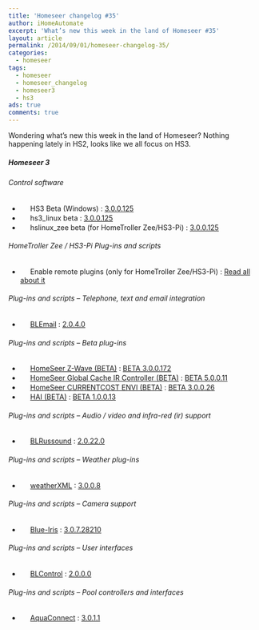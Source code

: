 ```yaml
---
title: 'Homeseer changelog #35'
author: iHomeAutomate
excerpt: 'What’s new this week in the land of Homeseer #35'
layout: article
permalink: /2014/09/01/homeseer-changelog-35/
categories:
  - homeseer
tags:
  - homeseer
  - homeseer_changelog
  - homeseer3
  - hs3
ads: true
comments: true  
---
```

Wondering what’s new this week in the land of Homeseer? Nothing happening lately in HS2, looks like we all focus on HS3.

##### Homeseer 3

###### Control software

  * <img src="http://homeseer.com/updates3/icons/Plug-In.gif" width="16" height="16" /> HS3 Beta (Windows) : [3.0.0.125][1]
  * <img src="http://homeseer.com/updates3/icons/Plug-In.gif" width="16" height="16" /> hs3_linux beta : [3.0.0.125][2]
  * <img src="http://homeseer.com/updates3/icons/Plug-In.gif" width="16" height="16" /> hslinux_zee beta (for HomeTroller Zee/HS3-Pi) : [3.0.0.125][3]

###### HomeTroller Zee / HS3-Pi Plug-ins and scripts

  * <img src="http://homeseer.com/updates3/icons/Plug-In.gif" width="16" height="16" /> Enable remote plugins (only for HomeTroller Zee/HS3-Pi) : [Read all about it][4]

###### Plug-ins and scripts &#8211; Telephone, text and email integration

  * <img src="http://bladeplugins.no-ip.org/plugins/Homeseer3/BladeLogo.gif" width="16" height="16" /> [BLEmail][5] : [2.0.4.0][6]

###### Plug-ins and scripts &#8211; Beta plug-ins

  * <img src="http://homeseer.com/updates3/icons/Plug-In.gif" width="16" height="16" /> [HomeSeer Z-Wave (BETA)][7] : [BETA 3.0.0.172][8]
  * <img src="http://homeseer.com/updates3/icons/Plug-In.gif" width="16" height="16" /> [HomeSeer Global Cache IR Controller (BETA)][9] : [BETA 5.0.0.11][10]
  * <img src="http://homeseer.com/updates3/icons/Plug-In.gif" width="16" height="16" /> [HomeSeer CURRENTCOST ENVI (BETA)][11] : [BETA 3.0.0.26][12]
  * <img src="http://homeseer.com/updates3/icons/HAI.png" width="16" height="16" /> [HAI (BETA)][13] : [BETA 1.0.0.13][14]

###### Plug-ins and scripts &#8211; Audio / video and infra-red (ir) support

  * <img src="http://bladeplugins.no-ip.org/plugins/Homeseer3/BladeLogo.gif" width="16" height="16" /> [BLRussound][15] : [2.0.22.0][16]

###### Plug-ins and scripts &#8211; Weather plug-ins

  * <img src=" http://dl.dropbox.com/u/52503545/HS3/weatherXML/sun.gif" width="16" height="16" /> [weatherXML][17] : [3.0.0.8][18]

###### Plug-ins and scripts &#8211; Camera support 

  * <img src=" http://www.highpeak.co.za/updates3/icons/BI.jpg" width="16" height="16" /> [Blue-Iris][19] : [3.0.7.28210][20]

###### Plug-ins and scripts &#8211; User interfaces

  * <img src="http://bladeplugins.no-ip.org/plugins/Homeseer3/BladeLogo.gif" width="16" height="16" /> [BLControl][21] : [2.0.0.0][22]

###### Plug-ins and scripts &#8211; Pool controllers and interfaces

  * <img src="http://www.kinggraphicdesign.com/homeseer/aquaconnect/AC_logo_32.png" width="16" height="16" /> [AquaConnect][23] : [3.0.1.1][24]

 [1]: http://homeseer.com/updates3/SetupHS3_3_0_0_125.exe "Download"
 [2]: http://homeseer.com/updates3/hs3_linux_3_0_0_125.tar.gz "Download"
 [3]: http://www.homeseer.com/updates3/hslinux_zee_3_0_0_125.tar.gz "Download"
 [4]: 2014/08/28/enable_remote_plugins_homeseer_zee_hs3pi/ "Read all about it"
 [5]: http://bladeplugins.no-ip.org/plugins/Homeseer3/BLEmail/BLEmail.htm
 [6]: http://bladeplugins.no-ip.org/plugins/Homeseer3/BLEmail/BLEmail_2-0-4-0.zip "Download"
 [7]: http://homeseer.com/updates3/descriptions/Z-Wave.htm
 [8]: http://homeseer.com/updates3/HSPI_ZWave_3.0.0.172.zip "Download"
 [9]: http://homeseer.com/updates3/descriptions/GlobalCache.htm
 [10]: http://homeseer.com/updates3/HSPI_GCIR_5_0_0_11.zip "Download"
 [11]: http://homeseer.com/updates3/descriptions/CurrentCost.htm
 [12]: http://homeseer.com/updates3/HSPI_CURRENTCOST_3_0_0_26.zip "Download"
 [13]: https://dl.dropboxusercontent.com/u/5041984/Pics/HAI%20Plugin/HAI_Plugin.html
 [14]: http://homeseer.com/updates3rd3/HAI_Plugin.1.0.0.13.zip "Download"
 [15]: http://bladeplugins.no-ip.org/plugins/Homeseer3/BLRussound/BLRussound.htm
 [16]: http://bladeplugins.no-ip.org/plugins/Homeseer3/BLRussound/BLRussound_2-0-22-0.zip "Download"
 [17]: http://dl.dropbox.com/u/52503545/HS3/weatherXML/weatherXML.htm
 [18]: http://dl.dropbox.com/u/52503545/HS3/weatherXML/weatherXML3008.zip "Download"
 [19]: http://www.highpeak.co.za/updates3/Blue-Iris_INFO.html
 [20]: http://www.highpeak.co.za/updates3/Blue-Iris_3.0.7.28210.ZIP "Download"
 [21]: http://bladeplugins.no-ip.org/plugins/Homeseer3/BLControl/BLControl.htm
 [22]: http://bladeplugins.no-ip.org/plugins/Homeseer3/BLControl/BLControl_2-0-0-0.zip "Download"
 [23]: http://www.kinggraphicdesign.com/homeseer/aquaconnect/AquaConnect.htm
 [24]: http://homeseer.com/updates3rd3/HSPI_AQUACONNECT_3_0_1_1.zip "Download"

